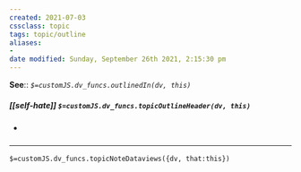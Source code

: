 ```yaml
---
created: 2021-07-03
cssclass: topic
tags: topic/outline
aliases:
-
date modified: Sunday, September 26th 2021, 2:15:30 pm
---
```


**See**:: 
*`$=customJS.dv_funcs.outlinedIn(dv, this)`*

##### [[self-hate]] `$=customJS.dv_funcs.topicOutlineHeader(dv, this)`

-

### <hr class="dataviews"/>

`$=customJS.dv_funcs.topicNoteDataviews({dv, that:this})`